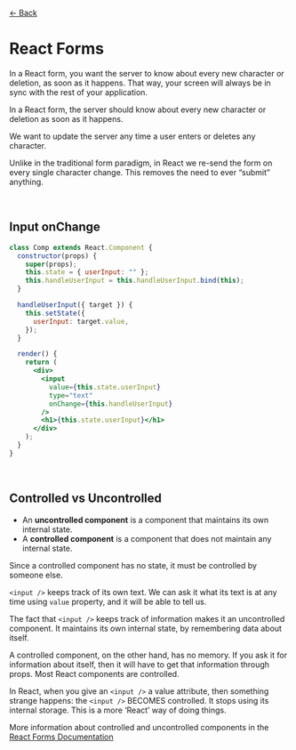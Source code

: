 [&larr; Back](./README.md)

# React Forms

In a React form, you want the server to know about every new character or deletion, as soon as it happens. That way, your screen will always be in sync with the rest of your application.

In a React form, the server should know about every new character or deletion as soon as it happens.

We want to update the server any time a user enters or deletes any character.

Unlike in the traditional form paradigm, in React we re-send the form on every single character change. This removes the need to ever “submit” anything.

<br>

## Input onChange

```jsx
class Comp extends React.Component {
  constructor(props) {
    super(props);
    this.state = { userInput: "" };
    this.handleUserInput = this.handleUserInput.bind(this);
  }

  handleUserInput({ target }) {
    this.setState({
      userInput: target.value,
    });
  }

  render() {
    return (
      <div>
        <input
          value={this.state.userInput}
          type="text"
          onChange={this.handleUserInput}
        />
        <h1>{this.state.userInput}</h1>
      </div>
    );
  }
}
```

<br>

## Controlled vs Uncontrolled

- An **uncontrolled component** is a component that maintains its own internal state.
- A **controlled component** is a component that does not maintain any internal state.

Since a controlled component has no state, it must be controlled by someone else.

`<input />` keeps track of its own text. We can ask it what its text is at any time using `value` property, and it will be able to tell us.

The fact that `<input />` keeps track of information makes it an uncontrolled component. It maintains its own internal state, by remembering data about itself.

A controlled component, on the other hand, has no memory. If you ask it for information about itself, then it will have to get that information through props. Most React components are controlled.

In React, when you give an `<input />` a value attribute, then something strange happens: the `<input />` BECOMES controlled. It stops using its internal storage. This is a more ‘React’ way of doing things.

More information about controlled and uncontrolled components in the [React Forms Documentation](https://reactjs.org/docs/forms.html)

<br>
